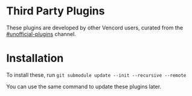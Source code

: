 # Third Party Plugins

These plugins are developed by other Vencord users, curated from the [#unofficial-plugins](https://discord.com/channels/1015060230222131221/1256395889354997771) channel.

# Installation

To install these, run `git submodule update --init --recursive --remote`

You can use the same command to update these plugins later.
